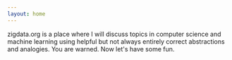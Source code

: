 ```yaml
---
layout: home
---
```


zigdata.org is a place where I will discuss topics in computer science and machine learning using helpful but not always entirely correct abstractions and analogies. 
You are warned. 
Now let's have some fun.
